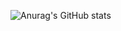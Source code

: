 ![Anurag's GitHub stats](https://github-readme-stats.vercel.app/api?username=Alexey178&show_icons=true&theme=tokyonight)
